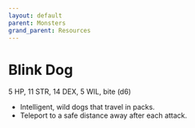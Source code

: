 ```yaml
---
layout: default
parent: Monsters
grand_parent: Resources
---
```


# Blink Dog

5 HP, 11 STR, 14 DEX, 5 WIL, bite (d6)

- Intelligent, wild dogs that travel in packs.
- Teleport to a safe distance away after each attack.
